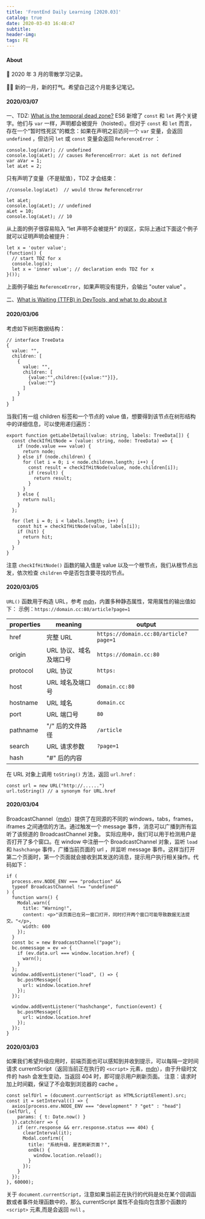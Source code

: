 ```yaml
---
title: 'FrontEnd Daily Learning [2020.03]'
catalog: true
date: 2020-03-03 16:48:47
subtitle:
header-img:
tags: FE
---
```

#### About

📅 2020 年 3 月的零散学习记录。

🤦‍♀️ 新的一月，新的打气。希望自己这个月能多记笔记。

#### 2020/03/07
一、TDZ: [What is the temporal dead zone?](https://stackoverflow.com/questions/33198849/what-is-the-temporal-dead-zone)
ES6 新增了 `const` 和 `let` 两个关键字。他们与 `var` 一样，声明都会被提升（hoisted）。但对于 `const` 和 `let` 而言，存在一个“暂时性死区”的概念：如果在声明之前访问一个 `var` 变量，会返回 `undefined` ，但访问 `let` 或 `const` 变量会返回 `ReferenceError` ：
```
console.log(aVar); // undefined
console.log(aLet); // causes ReferenceError: aLet is not defined
var aVar = 1;
let aLet = 2;
```
只有声明了变量（不是赋值），TDZ 才会结束：
```
//console.log(aLet)  // would throw ReferenceError

let aLet;
console.log(aLet); // undefined
aLet = 10;
console.log(aLet); // 10
```
从上面的例子很容易陷入 “let 声明不会被提升” 的误区，实际上通过下面这个例子就可以证明声明会被提升：
```
let x = 'outer value';
(function() {
  // start TDZ for x
  console.log(x);
  let x = 'inner value'; // declaration ends TDZ for x
}());
```
上面例子输出 `ReferenceError`，如果声明没有提升，会输出 "outer value" 。

二、[What is Waiting (TTFB) in DevTools, and what to do about it](https://scaleyourcode.com/blog/article/27)

#### 2020/03/06
考虑如下树形数据结构：
```
// interface TreeData
{
  value: "",
  children: [
    {
      value: "",
      children: [
        {value:"",children:[{value:""}]},
        {value:""}
      ]
    }
  ]
}
```
当我们有一组 children 标签和一个节点的 value 值，想要得到该节点在树形结构中的详细信息，可以使用递归遍历：
```
export function getLabelDetail(value: string, labels: TreeData[]) {
  const checkIfHitNode = (value: string, node: TreeData) => {
    if (node.value === value) {
      return node;
    } else if (node.children) {
      for (let i = 0; i < node.children.length; i++) {
        const result = checkIfHitNode(value, node.children[i]);
        if (result) {
          return result;
        }
      }
    } else {
      return null;
    }
  };

  for (let i = 0; i < labels.length; i++) {
    const hit = checkIfHitNode(value, labels[i]);
    if (hit) {
      return hit;
    }
  }
}
```
注意 `checkIfHitNode()` 函数的输入值是 value 以及一个根节点，我们从根节点出发，依次检查 `children` 中是否包含要寻找的节点。

#### 2020/03/05
`URL()` 函数用于构造 URL，参考 [mdn](https://developer.mozilla.org/en-US/docs/Web/API/URL)，内置多种静态属性，常用属性的输出值如下：
示例：`https://domain.cc:80/article?page=1`

|properties|meaning|output|
|---|---|---|
|href|完整 URL|`https://domain.cc:80/article?page=1`|
|origin|URL 协议、域名及端口号|`https://domain.cc:80`|
|protocol|URL 协议|`https:`|
|host|URL 域名及端口号|`domain.cc:80`|
|hostname|URL 域名|`domain.cc`|
|port|URL 端口号|`80`|
|pathname| "/" 后的文件路径|`/article`|
|search|URL 请求参数|`?page=1`|
|hash|"#" 后的内容||

在 URL 对象上调用 `toString()` 方法，返回 `url.href` :
```
const url = new URL("http://......")
url.toString() // a synonym for URL.href
```

#### 2020/03/04
BroadcastChannel（[mdn](https://developer.mozilla.org/en-US/docs/Web/API/BroadcastChannel)）提供了在同源的不同的 windows，tabs，frames，iframes 之间通信的方法。通过触发一个 message 事件，消息可以广播到所有监听了该频道的 BroadcastChannel 对象。
实际应用中，我们可以用于检测用户是否打开了多个窗口。在 window 中注册一个 BroadcastChannel 对象，监听 `load` 和 `hashchange` 事件，广播当前页面的 url ，并监听 message 事件。这样当打开第二个页面时，第一个页面就会接收到其发送的消息，提示用户执行相关操作。代码如下：
```
if (
  process.env.NODE_ENV === "production" &&
  typeof BroadcastChannel !== "undefined"
) {
  function warn() {
    Modal.warn({
      title: "Warning!",
      content: <p>"该页面已在另一窗口打开，同时打开两个窗口可能导致数据无法提交。"</p>,
      width: 600
    });
  }
  const bc = new BroadcastChannel("page");
  bc.onmessage = ev => {
    if (ev.data.url === window.location.href) {
      warn();
    }
  };
  window.addEventListener("load", () => {
    bc.postMessage({
      url: window.location.href
    });
  });

  window.addEventListener("hashchange", function(event) {
    bc.postMessage({
      url: window.location.href
    });
  });
}
```

#### 2020/03/03
如果我们希望升级应用时，前端页面也可以感知到并收到提示，可以每隔一定时间请求 currentScript（返回当前正在执行的 `<script>` 元素，[mdn](https://developer.mozilla.org/en-US/docs/Web/API/Document/currentScript)），由于升级时文件的 hash 会发生变动，当返回 404 时，即可提示用户刷新页面。
注意：请求时加上时间戳，保证了不会取到浏览器的 cache 。
```
const selfUrl = (document.currentScript as HTMLScriptElement).src;
const it = setInterval(() => {
  axios[process.env.NODE_ENV === "development" ? "get" : "head"](selfUrl, {
    params: { t: Date.now() }
  }).catch(err => {
    if (err.response && err.response.status === 404) {
      clearInterval(it);
      Modal.confirm({
        title: "系统升级，是否刷新页面？",
        onOk() {
          window.location.reload();
        }
      });
    }
  });
}, 60000);
```
关于 `document.currentScript`，注意如果当前正在执行的代码是处在某个回调函数或者事件处理函数中的，那么 currentScript 属性不会指向包含那个函数的 `<script>` 元素,而是会返回 `null` 。
